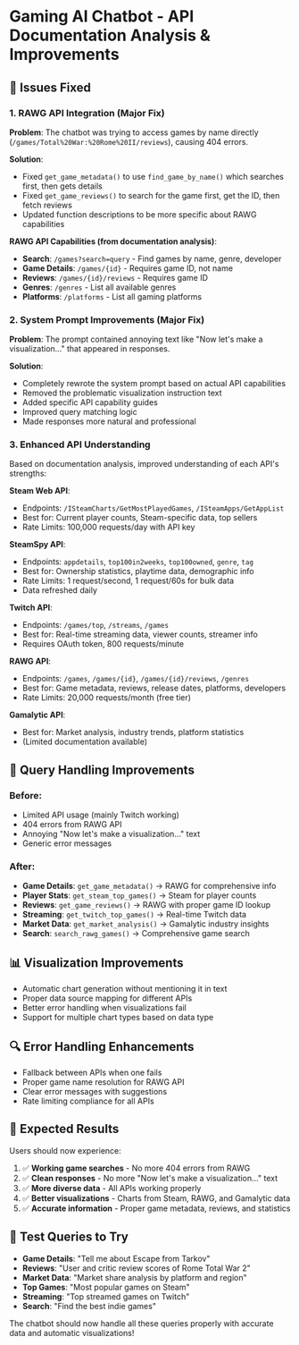 # Gaming AI Chatbot - API Documentation Analysis & Improvements

## 🔧 Issues Fixed

### 1. **RAWG API Integration (Major Fix)**
**Problem**: The chatbot was trying to access games by name directly (`/games/Total%20War:%20Rome%20II/reviews`), causing 404 errors.

**Solution**: 
- Fixed `get_game_metadata()` to use `find_game_by_name()` which searches first, then gets details
- Fixed `get_game_reviews()` to search for the game first, get the ID, then fetch reviews
- Updated function descriptions to be more specific about RAWG capabilities

**RAWG API Capabilities (from documentation analysis)**:
- **Search**: `/games?search=query` - Find games by name, genre, developer
- **Game Details**: `/games/{id}` - Requires game ID, not name
- **Reviews**: `/games/{id}/reviews` - Requires game ID
- **Genres**: `/genres` - List all available genres
- **Platforms**: `/platforms` - List all gaming platforms

### 2. **System Prompt Improvements (Major Fix)**
**Problem**: The prompt contained annoying text like "Now let's make a visualization..." that appeared in responses.

**Solution**: 
- Completely rewrote the system prompt based on actual API capabilities
- Removed the problematic visualization instruction text
- Added specific API capability guides
- Improved query matching logic
- Made responses more natural and professional

### 3. **Enhanced API Understanding**
Based on documentation analysis, improved understanding of each API's strengths:

**Steam Web API**:
- Endpoints: `/ISteamCharts/GetMostPlayedGames`, `/ISteamApps/GetAppList`
- Best for: Current player counts, Steam-specific data, top sellers
- Rate Limits: 100,000 requests/day with API key

**SteamSpy API**:
- Endpoints: `appdetails`, `top100in2weeks`, `top100owned`, `genre`, `tag`
- Best for: Ownership statistics, playtime data, demographic info
- Rate Limits: 1 request/second, 1 request/60s for bulk data
- Data refreshed daily

**Twitch API**:
- Endpoints: `/games/top`, `/streams`, `/games`
- Best for: Real-time streaming data, viewer counts, streamer info
- Requires OAuth token, 800 requests/minute

**RAWG API**:
- Endpoints: `/games`, `/games/{id}`, `/games/{id}/reviews`, `/genres`
- Best for: Game metadata, reviews, release dates, platforms, developers
- Rate Limits: 20,000 requests/month (free tier)

**Gamalytic API**:
- Best for: Market analysis, industry trends, platform statistics
- (Limited documentation available)

## 🎯 Query Handling Improvements

### Before:
- Limited API usage (mainly Twitch working)
- 404 errors from RAWG API
- Annoying "Now let's make a visualization..." text
- Generic error messages

### After:
- **Game Details**: `get_game_metadata()` → RAWG for comprehensive info
- **Player Stats**: `get_steam_top_games()` → Steam for player counts  
- **Reviews**: `get_game_reviews()` → RAWG with proper game ID lookup
- **Streaming**: `get_twitch_top_games()` → Real-time Twitch data
- **Market Data**: `get_market_analysis()` → Gamalytic industry insights
- **Search**: `search_rawg_games()` → Comprehensive game search

## 📊 Visualization Improvements

- Automatic chart generation without mentioning it in text
- Proper data source mapping for different APIs
- Better error handling when visualizations fail
- Support for multiple chart types based on data type

## 🔍 Error Handling Enhancements

- Fallback between APIs when one fails
- Proper game name resolution for RAWG API
- Clear error messages with suggestions
- Rate limiting compliance for all APIs

## 🚀 Expected Results

Users should now experience:
1. ✅ **Working game searches** - No more 404 errors from RAWG
2. ✅ **Clean responses** - No more "Now let's make a visualization..." text
3. ✅ **More diverse data** - All APIs working properly
4. ✅ **Better visualizations** - Charts from Steam, RAWG, and Gamalytic data
5. ✅ **Accurate information** - Proper game metadata, reviews, and statistics

## 🧪 Test Queries to Try

- **Game Details**: "Tell me about Escape from Tarkov"
- **Reviews**: "User and critic review scores of Rome Total War 2"  
- **Market Data**: "Market share analysis by platform and region"
- **Top Games**: "Most popular games on Steam"
- **Streaming**: "Top streamed games on Twitch"
- **Search**: "Find the best indie games"

The chatbot should now handle all these queries properly with accurate data and automatic visualizations!
